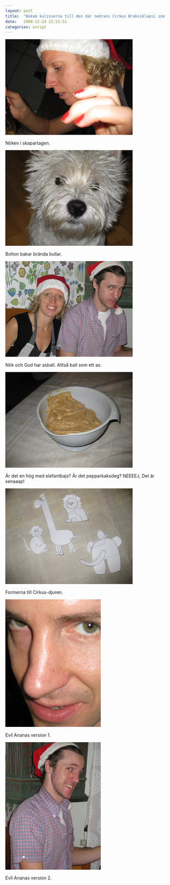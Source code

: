 ```yaml
---
layout: post
title:  "Bakom kulisserna till den där nedrans Cirkus Braksiklapsi som egentligen skulle bli ett zoo"
date:   2008-12-24 22:51:51
categories: ovrigt
---
```


![Kulisser 1](/img/ovrigt/2008/1.jpg)

Nöken i skapartagen.

![Kulisser 2](/img/ovrigt/2008/2.jpg)

Bolton bakar brända bullar.

![Kulisser 3](/img/ovrigt/2008/3.jpg)

Nök och Gud har asball. Alltså ball som ett as.

![Kulisser 4](/img/ovrigt/2008/4.jpg)

Är det en hög med elefantbajs? Är det pepparkaksdeg? NEEEEJ, Det är senaaap!

![Kulisser 5](/img/ovrigt/2008/5.jpg)

Formerna till Cirkus-djuren.

![Kulisser 6](/img/ovrigt/2008/6.jpg)

Evil Ananas version 1.

![Kulisser 7](/img/ovrigt/2008/7.jpg)

Evil Ananas version 2.
